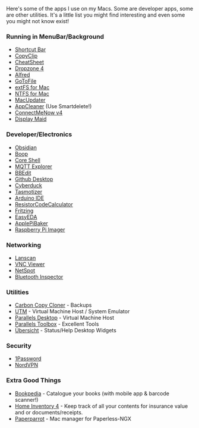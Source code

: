 Here's some of the apps I use on my Macs. Some are developer apps, some are other utilities. It's a little list you might find interesting and even some you might not know exist!


### Running in MenuBar/Background

- [Shortcut Bar](https://fiplab.com/apps/shortcut-bar-for-mac)
- [CopyClip](https://fiplab.com/apps/copyclip-for-mac)
- [CheatSheet](https://www.mediaatelier.com/CheatSheet/CheatSheet_1.6.4.dmg)
- [Dropzone 4](https://aptonic.com/)
- [Alfred](https://www.alfredapp.com/)
- [GoToFile](https://www.soma-zone.com/GoToFile/)
- [extFS for Mac](https://www.paragon-software.com/home/extfs-mac/#)
- [NTFS for Mac](https://www.paragon-software.com/home/ntfs-mac/#)
- [MacUpdater](https://www.corecode.io/macupdater/)
- [AppCleaner](https://freemacsoft.net/appcleaner/) (Use Smartdelete!)
- [ConnectMeNow v4](https://www.tweaking4all.com/software/macosx-software/connectmenow-v4/)
- [Display Maid](https://funk-isoft.com/display-maid.html)


### Developer/Electronics

- [Obsidian](https://obsidian.md/)
- [Boop](https://boop.okat.best/)
- [Core Shell](https://codinn.com/shell/)
- [MQTT Explorer](https://mqtt-explorer.com/)
- [BBEdit](https://www.barebones.com/products/bbedit/)
- [Github Desktop](https://desktop.github.com/download/)
- [Cyberduck](https://cyberduck.io/)
- [Tasmotizer](https://siytek.com/tasmotizer-osx-download/)
- [Arduino IDE](https://www.arduino.cc/en/software)
- [ResistorCodeCalculator](https://apps.apple.com/us/app/resistor-code-calculator/id804698595)
- [Fritzing](https://fritzing.org/)
- [EasyEDA](https://easyeda.com/)
- [ApplePiBaker](https://www.tweaking4all.com/software/macosx-software/applepi-baker-v2/)
- [Raspberry Pi Imager](https://www.raspberrypi.com/software/)


### Networking

- [Lanscan](https://apps.apple.com/us/app/lanscan/id472226235)
- [VNC Viewer](https://www.realvnc.com/en/connect/download/viewer/macos/)
- [NetSpot](https://www.netspotapp.com/)
- [Bluetooth Inspector](https://georgegarside.com/apps/bluetooth-inspector/)


### Utilities

- [Carbon Copy Cloner](https://bombich.com/) - Backups
- [UTM](https://mac.getutm.app/) - Virtual Machine Host / System Emulator
- [Parallels Desktop](https://www.parallels.com/products/desktop/) - Virtual Machine Host
- [Parallels Toolbox](https://www.parallels.com/products/toolbox/) - Excellent Tools
- [Übersicht](https://tracesof.net/uebersicht/) - Status/Help Desktop Widgets


### Security

- [1Password](https://1password.com/)
- [NordVPN](https://nordvpn.com/)


### Extra Good Things

- [Bookpedia](https://www.bruji.com/bookpedia/) - Catalogue your books (with mobile app & barcode scanner!)
- [Home Inventory 4](https://theblueplum.com/mac/homeinventory/) - Keep track of all your contents for insurance value and or documents/receipts.
- [Paperparrot](https://paperparrot.me/) - Mac manager for Paperless-NGX